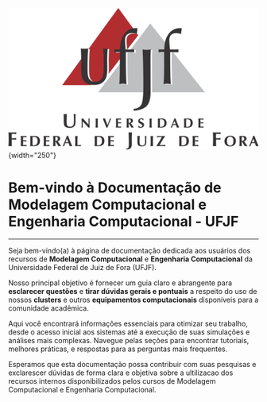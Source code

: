 ![ ](img/Logo_UFJF.png){width="250"}
# Bem-vindo à Documentação de Modelagem Computacional e Engenharia Computacional - UFJF 
---

Seja bem-vindo(a) à página de documentação dedicada aos usuários dos recursos de **Modelagem Computacional** e
**Engenharia Computacional** da Universidade Federal de Juiz de Fora (UFJF).

Nosso principal objetivo é fornecer um guia claro e abrangente para **esclarecer questões** 
e **tirar dúvidas gerais e pontuais** a respeito do uso de nossos **clusters** 
e outros **equipamentos computacionais** disponíveis para a comunidade acadêmica.

Aqui você encontrará informações essenciais para otimizar seu trabalho, desde o acesso inicial aos
sistemas até a execução de suas simulações e análises mais complexas. Navegue pelas seções para 
encontrar tutoriais, melhores práticas, e respostas para as perguntas mais frequentes.

Esperamos que esta documentação possa contribuir com suas pesquisas e exclarescer dúvidas de forma clara e objetiva
sobre a ultilizacao dos recursos internos disponibilizados pelos cursos de Modelagem Computacional e Engenharia Computacional.


	
